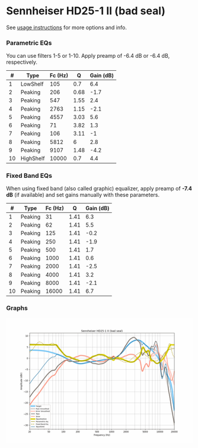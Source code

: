 # Sennheiser HD25-1 II (bad seal)
See [usage instructions](https://github.com/jaakkopasanen/AutoEq#usage) for more options and info.

### Parametric EQs
You can use filters 1-5 or 1-10. Apply preamp of -6.4 dB or -6.4 dB, respectively.

|   # | Type      |   Fc (Hz) |    Q |   Gain (dB) |
|-----|-----------|-----------|------|-------------|
|   1 | LowShelf  |       105 | 0.7  |         6.4 |
|   2 | Peaking   |       206 | 0.68 |        -1.7 |
|   3 | Peaking   |       547 | 1.55 |         2.4 |
|   4 | Peaking   |      2763 | 1.15 |        -2.1 |
|   5 | Peaking   |      4557 | 3.03 |         5.6 |
|   6 | Peaking   |        71 | 3.82 |         1.3 |
|   7 | Peaking   |       106 | 3.11 |        -1   |
|   8 | Peaking   |      5812 | 6    |         2.8 |
|   9 | Peaking   |      9107 | 1.48 |        -4.2 |
|  10 | HighShelf |     10000 | 0.7  |         4.4 |

### Fixed Band EQs
When using fixed band (also called graphic) equalizer, apply preamp of **-7.4 dB** (if available) and set gains manually with these parameters.

|   # | Type    |   Fc (Hz) |    Q |   Gain (dB) |
|-----|---------|-----------|------|-------------|
|   1 | Peaking |        31 | 1.41 |         6.3 |
|   2 | Peaking |        62 | 1.41 |         5.5 |
|   3 | Peaking |       125 | 1.41 |        -0.2 |
|   4 | Peaking |       250 | 1.41 |        -1.9 |
|   5 | Peaking |       500 | 1.41 |         1.7 |
|   6 | Peaking |      1000 | 1.41 |         0.6 |
|   7 | Peaking |      2000 | 1.41 |        -2.5 |
|   8 | Peaking |      4000 | 1.41 |         3.2 |
|   9 | Peaking |      8000 | 1.41 |        -2.1 |
|  10 | Peaking |     16000 | 1.41 |         6.7 |

### Graphs
![](./Sennheiser%20HD25-1%20II%20(bad%20seal).png)
